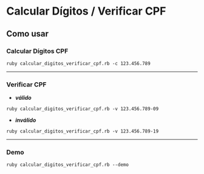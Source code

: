 # Calcular Dígitos / Verificar CPF

## Como usar

### Calcular Dígitos CPF

```shell
ruby calcular_digitos_verificar_cpf.rb -c 123.456.789
```

---

### Verificar CPF

- *__válido__*

```shell
ruby calcular_digitos_verificar_cpf.rb -v 123.456.789-09
```

- *__inválido__*

```shell
ruby calcular_digitos_verificar_cpf.rb -v 123.456.789-19
```

---

### Demo

```shell
ruby calcular_digitos_verificar_cpf.rb --demo
```
